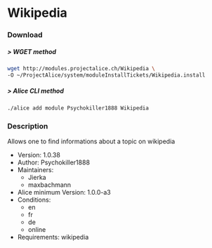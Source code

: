# Wikipedia

### Download

##### > WGET method
```bash
wget http://modules.projectalice.ch/Wikipedia \
-O ~/ProjectAlice/system/moduleInstallTickets/Wikipedia.install
```

##### > Alice CLI method
```bash
./alice add module Psychokiller1888 Wikipedia
```

### Description
Allows one to find informations about a topic on wikipedia

- Version: 1.0.38
- Author: Psychokiller1888
- Maintainers:
    - Jierka
    - maxbachmann
- Alice minimum Version: 1.0.0-a3
- Conditions:
  - en
  - fr
  - de
  - online
- Requirements: wikipedia
